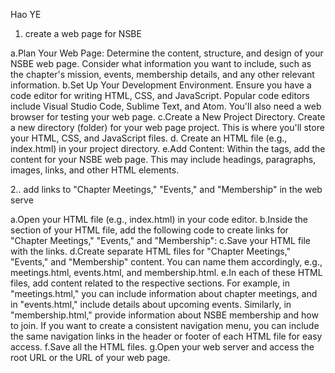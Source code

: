 Hao YE 

1. create a web page for NSBE
   
a.Plan Your Web Page:
Determine the content, structure, and design of your NSBE web page. Consider what information you want to include, such as the chapter's mission, events, membership details, and any other relevant information.
b.Set Up Your Development Environment. Ensure you have a code editor for writing HTML, CSS, and JavaScript. Popular code editors include Visual Studio Code, Sublime Text, and Atom. You'll also need a web browser for testing your web page.
c.Create a New Project Directory. Create a new directory (folder) for your web page project. This is where you'll store your HTML, CSS, and JavaScript files.
d. Create an HTML file (e.g., index.html) in your project directory. 
e.Add Content: Within the <body> tags, add the content for your NSBE web page. This may include headings, paragraphs, images, links, and other HTML elements.

2.. add links to "Chapter Meetings," "Events," and "Membership" in   the web serve

a.Open your HTML file (e.g., index.html) in your code editor.
b.Inside the <body> section of your HTML file, add the following code to create links for "Chapter Meetings," "Events," and "Membership":
c.Save your HTML file with the links.
d.Create separate HTML files for "Chapter Meetings," "Events," and "Membership" content. You can name them accordingly, e.g., meetings.html, events.html, and membership.html.
e.In each of these HTML files, add content related to the respective sections. For example, in "meetings.html," you can include information about chapter meetings, and in "events.html," include details about upcoming events. Similarly, in "membership.html," provide information about NSBE membership and how to join. If you want to create a consistent navigation menu, you can include the same navigation links in the header or footer of each HTML file for easy access.
f.Save all the HTML files.
g.Open your web server and access the root URL or the URL of your web page.
